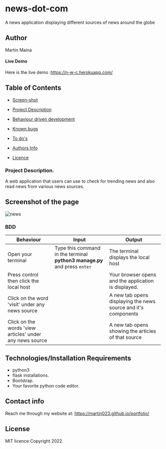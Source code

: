 # news-dot-com
A news application displaying different sources of news around the globe

## Author
Martin Maina

#### Live Demo
Here is the live demo :https://n-w-c.herokuapp.com/

## Table of Contents

-   [Screen-shot](screenshot-of-the-page)

-   [Project Description](#project-description)
-   [Behaviour driven development](#bdd)
-   [Known bugs](#known-bugs)
-   [To do's](#to-dos)
-   [Authors Info](#support-and-contact-details)
-   [Licence](#licence)



### Project Description.
A web application that users can use to check for trending news 
and also read news from various news sources.

## Screenshot of the page
![news](https://user-images.githubusercontent.com/36125591/166700368-f9a3b633-e55e-418c-adf9-eda312923605.png)


### BDD

| Behaviour | Input | Output |
| --------- | ------| ------ |
|Open your terminal|Type this command in the terminal **python3 manage.py** and press  `enter`|The terminal displays the local host|
|Press control then click the local host  | |Your browser opens and the application is displayed.
|Click on the word 'visit' under any news source| | A new tab opens displaying the news source and it's components|
|Click on the words 'view articles' under any news source | | A new tab opens showing the articles of that source|

## Technologies/Installation Requirements
* python3
* flask installations.
* Bootstrap.
* Your favorite python code editor.

## Contact info
Reach me through my website at: https://martin023.github.io/portfolio/

## License 
MIT licence 
Copyright 2022.

